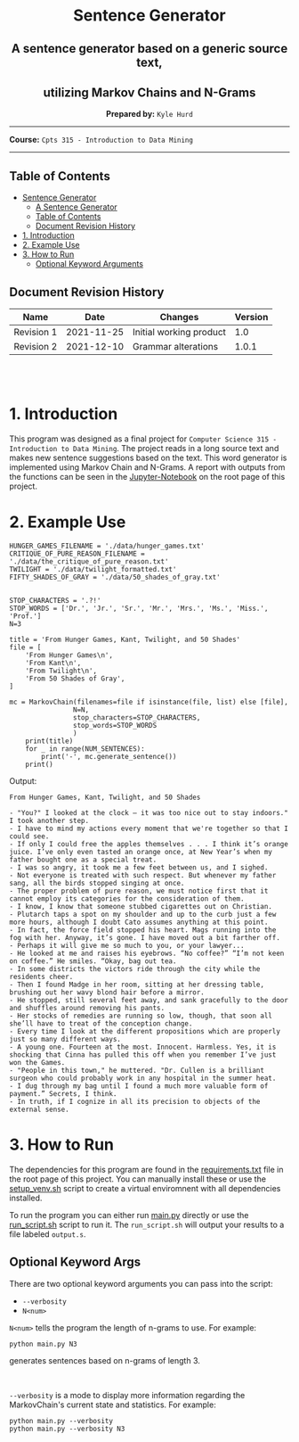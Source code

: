 <center>

# Sentence Generator

## A sentence generator based on a generic source text,
## utilizing Markov Chains and N-Grams

**Prepared by:** `Kyle Hurd`

</center>

---

**Course:** `Cpts 315 - Introduction to Data Mining`

---

## Table of Contents
- [Sentence Generator](#sentence-generator)
    - [A Sentence Generator](#a-sentence-generator-based-on-a-generic-source-text)
    - [Table of Contents](#table-of-contents)
    - [Document Revision History](#document-revision-history)
- [1. Introduction](#1-introduction)
- [2. Example Use](#2-example-use)
- [3. How to Run](#3-how-to-run)
    - [Optional Keyword Arguments](#optional-keyword-args)

<a name="revision-history"> </a>

## Document Revision History
| Name | Date | Changes | Version |
| ------ | ------ | --------- | --------- |
|Revision 1 | 2021-11-25 | Initial working product | 1.0 |
|Revision 2 | 2021-12-10 | Grammar alterations     | 1.0.1 |

<br><br>

# 1. Introduction

This program was designed as a final project for `Computer Science 315 - 
Introduction to Data Mining`. The project reads in a long source text and
makes new sentence suggestions based on the text. This word generator is
implemented using Markov Chain and N-Grams. A report
with outputs from the functions can be seen in the
[Jupyter-Notebook](ReportSentenceGenerator.ipynb) on the root page of this project.

# 2. Example Use

```
HUNGER_GAMES_FILENAME = './data/hunger_games.txt'
CRITIQUE_OF_PURE_REASON_FILENAME = './data/the_critique_of_pure_reason.txt'
TWILIGHT = './data/twilight_formatted.txt'
FIFTY_SHADES_OF_GRAY = './data/50_shades_of_gray.txt'


STOP_CHARACTERS = '.?!'
STOP_WORDS = ['Dr.', 'Jr.', 'Sr.', 'Mr.', 'Mrs.', 'Ms.', 'Miss.', 'Prof.']
N=3

title = 'From Hunger Games, Kant, Twilight, and 50 Shades'
file = [
    'From Hunger Games\n',
    'From Kant\n',
    'From Twilight\n',
    'From 50 Shades of Gray',
]

mc = MarkovChain(filenames=file if isinstance(file, list) else [file],
                N=N,
                stop_characters=STOP_CHARACTERS,
                stop_words=STOP_WORDS
                )
    print(title)
    for _ in range(NUM_SENTENCES):
        print('-', mc.generate_sentence())
    print()
```

Output:

```
From Hunger Games, Kant, Twilight, and 50 Shades

- "You?" I looked at the clock — it was too nice out to stay indoors." I took another step.
- I have to mind my actions every moment that we're together so that I could see.
- If only I could free the apples themselves . . . I think it’s orange juice. I’ve only even tasted an orange once, at New Year’s when my father bought one as a special treat.
- I was so angry, it took me a few feet between us, and I sighed.
- Not everyone is treated with such respect. But whenever my father sang, all the birds stopped singing at once.
- The proper problem of pure reason, we must notice first that it cannot employ its categories for the consideration of them.
- I know, I know that someone stubbed cigarettes out on Christian.
- Plutarch taps a spot on my shoulder and up to the curb just a few more hours, although I doubt Cato assumes anything at this point.
- In fact, the force field stopped his heart. Mags running into the fog with her. Anyway, it’s gone. I have moved out a bit farther off.
- Perhaps it will give me so much to you, or your lawyer...
- He looked at me and raises his eyebrows. “No coffee?” “I’m not keen on coffee.” He smiles. “Okay, bag out tea.
- In some districts the victors ride through the city while the residents cheer.
- Then I found Madge in her room, sitting at her dressing table, brushing out her wavy blond hair before a mirror.
- He stopped, still several feet away, and sank gracefully to the door and shuffles around removing his pants.
- Her stocks of remedies are running so low, though, that soon all she’ll have to treat of the conception change.
- Every time I look at the different propositions which are properly just so many different ways.
- A young one. Fourteen at the most. Innocent. Harmless. Yes, it is shocking that Cinna has pulled this off when you remember I’ve just won the Games.
- "People in this town," he muttered. "Dr. Cullen is a brilliant surgeon who could probably work in any hospital in the summer heat.
- I dug through my bag until I found a much more valuable form of payment.” Secrets, I think.
- In truth, if I cognize in all its precision to objects of the external sense.
```

# 3. How to Run

The dependencies for this program are found in the [requirements.txt](requirements.txt)
file in the root page of this project. You can manually install these or use the
[setup_venv.sh](setup_venv.sh) script to create a virtual enviromnent with all dependencies
installed.

To run the program you can either run [main.py](main.py) directly or use the
[run_script.sh](run_script.sh) script to run it. The `run_script.sh` will output your
results to a file labeled `output.s`.

## Optional Keyword Args

There are two optional keyword arguments you can pass into the script:  
 - `--verbosity`
 - `N<num>`

 `N<num>` tells the program the length of n-grams to use. For example:  
 ```
 python main.py N3
 ```
 generates sentences based on n-grams of length 3.

 <br>

 `--verbosity` is a mode to display more information regarding the MarkovChain's
 current state and statistics. For example:  

 ```
 python main.py --verbosity
 python main.py --verbosity N3
 ``` 
